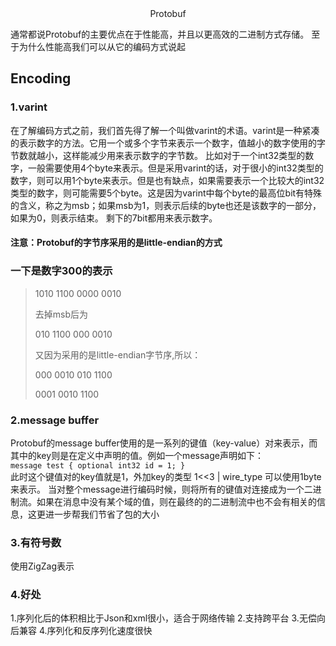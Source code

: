 <center>Protobuf</center>

通常都说Protobuf的主要优点在于性能高，并且以更高效的二进制方式存储。 至于为什么性能高我们可以从它的编码方式说起

## Encoding

### 1.varint
在了解编码方式之前，我们首先得了解一个叫做varint的术语。varint是一种紧凑的表示数字的方法。它用一个或多个字节来表示一个数字，值越小的数字使用的字节数就越小，这样能减少用来表示数字的字节数。
比如对于一个int32类型的数字，一般需要使用4个byte来表示。但是采用varint的话，对于很小的int32类型的数字，则可以用1个byte来表示。但是也有缺点，如果需要表示一个比较大的int32类型的数字，则可能需要5个byte。这是因为varint中每个byte的最高位bit有特殊的含义，称之为msb；如果msb为1，则表示后续的byte也还是该数字的一部分，如果为0，则表示结束。 剩下的7bit都用来表示数字。

<h4>注意：Protobuf的字节序采用的是little-endian的方式</h4>

### 一下是数字300的表示
> 1010 1100 0000 0010
> 
> 去掉msb后为
> 
> 010 1100 000 0010
> 
> 又因为采用的是little-endian字节序,所以：
> 
> 000 0010 010 1100
> 
> 0001 0010 1100

### 2.message buffer
Protobuf的message buffer使用的是一系列的键值（key-value）对来表示，而其中的key则是在定义中声明的值。例如一个message声明如下：<br>
` message test {
	optional int32 id = 1;
}
`
<br>此时这个键值对的key值就是1，外加key的类型 1<<3 | wire_type 可以使用1byte来表示。
当对整个message进行编码时候，则将所有的键值对连接成为一个二进制流。如果在消息中没有某个域的值，则在最终的的二进制流中也不会有相关的信息，这更进一步帮我们节省了包的大小

### 3.有符号数
使用ZigZag表示

### 4.好处
1.序列化后的体积相比于Json和xml很小，适合于网络传输
2.支持跨平台
3.无偿向后兼容
4.序列化和反序列化速度很快